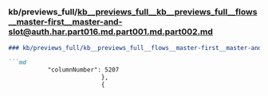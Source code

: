 ### kb/previews_full/kb__previews_full__kb__previews_full__flows__master-first__master-and-slot@auth.har.part016.md.part001.md.part002.md

```md
### kb/previews_full/kb__previews_full__flows__master-first__master-and-slot@auth.har.part016.md.part001.md (part 002)

```md
           "columnNumber": 5207
                          },
                          {
       
```

```

```
